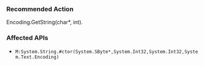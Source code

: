 ### Recommended Action
Encoding.GetString(char*, int).

### Affected APIs
* `M:System.String.#ctor(System.SByte*,System.Int32,System.Int32,System.Text.Encoding)`
